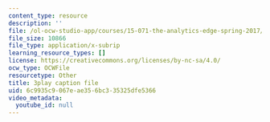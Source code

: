 ```yaml
---
content_type: resource
description: ''
file: /ol-ocw-studio-app/courses/15-071-the-analytics-edge-spring-2017/6c9935c9067eae356bc335325dfe5366_nqqYjtK1zIk.srt
file_size: 10866
file_type: application/x-subrip
learning_resource_types: []
license: https://creativecommons.org/licenses/by-nc-sa/4.0/
ocw_type: OCWFile
resourcetype: Other
title: 3play caption file
uid: 6c9935c9-067e-ae35-6bc3-35325dfe5366
video_metadata:
  youtube_id: null
---
```

